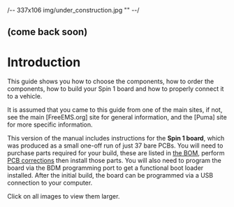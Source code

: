 
/-- 337x106 img/under_construction.jpg "" --/

## (come back soon)

# Introduction

This guide shows you how to choose the components, how to order the components, how to build your Spin 1 board and how to properly connect it to a vehicle.

It is assumed that you came to this guide from one of the main sites, if not, see the main [FreeEMS.org] site for general information, and the [Puma] site for more specific information.

This version of the manual includes instructions for the **Spin 1 board**, which was produced as a small one-off run of just 37 bare PCBs. You will need to purchase parts required for your build, these are listed in [the BOM](#using_bom), perform [PCB corrections](#assembly_essential_mods) then install those parts. You will also need to program the board via the BDM programming port to get a functional boot loader installed. After the initial build, the board can be programmed via a USB connection to your computer.

Click on all images to view them larger.
